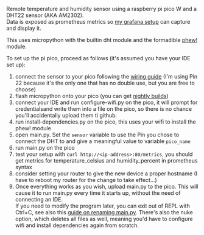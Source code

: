 Remote temperature and humidity sensor using a raspberry pi pico W and a DHT22 sensor (AKA AM2302).  
Data is exposed as prometheus metrics so [my grafana setup](https://github.com/SoongJr/internet-pi) can capture and display it.  

This uses micropython with the builtin dht module and the formadible [phew!](https://pypi.org/project/micropython-phew/) module.

To set up the pi pico, proceed as follows (it's assumed you have your IDE set up):
1. connect the sensor to your pico following the [wiring guide](https://learn.adafruit.com/dht/connecting-to-a-dhtxx-sensor) (I'm using Pin 22 because it's the only one that has no double use, but you are free to choose)
2. flash micropython onto your pico (you can get [nightly builds](https://micropython.org/download/rp2-pico-w/))
3. connect your IDE and run configure-wifi.py on the pico, it will prompt for credentialsand write them into a file on the pico, so there is no chance you'll accidentally upload them ti github.
4. run install-dependencies.py on the pico, this uses your wifi to install the phew! module
5. open main.py. Set the `sensor` variable to use the Pin you chose to connect the DHT to and give a meaningful value to variable `pico_name`
6. run main.py on the pico
7. test your setup with `curl http://<ip-address>:80/metrics`, you should get metrics for temperature_celsius and humidity_percent in prometheus syntax
8. consider setting your router to give the new device a proper hostname (I have to reboot my router for the change to take effect...)
8. Once everything works as you wish, upload main.py to the pico. This will cause it to run main.py every time it starts up, without the need of connecting an IDE.  
   If you need to modify the program later, you can exit out of REPL with Ctrl+C, see also this [guide on renaming main.py](https://forums.raspberrypi.com/viewtopic.php?f=146&t=305432). There's also the nuke option, which deletes all files as well, meaning you'd have to configure wifi and install dependencies again from scratch.
